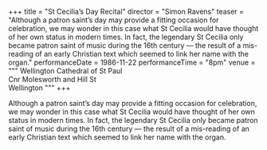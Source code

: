 +++
title = "St Cecilia’s Day Recital"
director = "Simon Ravens"
teaser = "Although a patron saint’s day may provide a fitting occasion for celebration, we may wonder in this case what St Cecilia would have thought of her own status in modern times. In fact, the legendary St Cecilia only became patron saint of music during the 16th century — the result of a mis-reading of an early Christian text which seemed to link her name with the organ."
performanceDate = 1986-11-22
performanceTime = "8pm"
venue = """
Wellington Cathedral of St Paul  
Cnr Molesworth and Hill St  
Wellington
"""
+++

Although a patron saint’s day may provide a fitting occasion for celebration, we may wonder in this case what St Cecilia would have thought of her own status in modern times. In fact, the legendary St Cecilia only became patron saint of music during the 16th century — the result of a mis-reading of an early Christian text which seemed to link her name with the organ.
